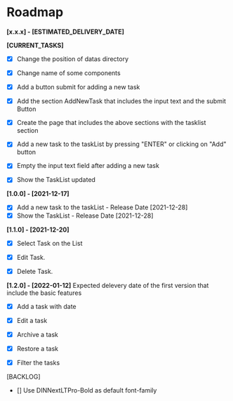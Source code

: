 # Roadmap

**[x.x.x] - [ESTIMATED_DELIVERY_DATE]**

**[CURRENT_TASKS]**
- [x] Change the position of datas directory 
- [x] Change name of some components 
- [x] Add a button submit for adding a new task 
- [x] Add the section AddNewTask that includes the input text and the submit Button 
- [x] Create the page that includes the above sections with the tasklist section 
- [x] Add a new task to the taskList by pressing "ENTER" or clicking on "Add" button 
- [x] Empty the input text field after adding a new task 
- [x] Show the TaskList updated 


**[1.0.0] - [2021-12-17]**
- [x] Add a new task to the taskList - Release Date [2021-12-28]
- [x] Show the TaskList - Release Date [2021-12-28]

**[1.1.0] - [2021-12-20]**

- [x] Select Task on the List 
- [x] Edit Task. 
- [x] Delete Task. 


**[1.2.0] - [2022-01-12]**
 Expected delevery date of the first version that include the basic features
 - [x] Add a task with date
 - [x] Edit a task
 - [x] Archive a task 
 - [x] Restore a task
 - [x] Filter the tasks



[BACKLOG]
- [] Use DINNextLTPro-Bold as default font-family